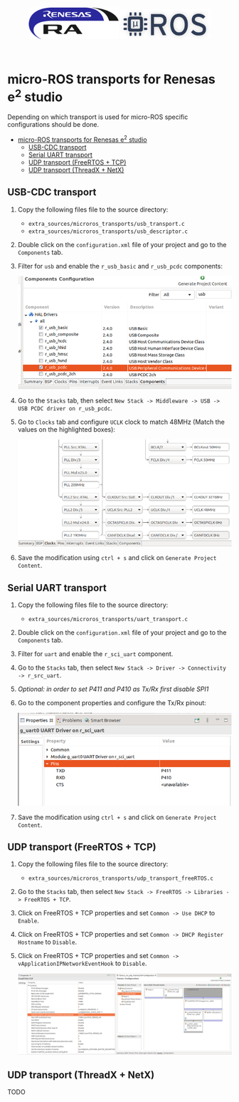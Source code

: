 <br/>
<a>
   <p align="center">
      <img width="40%" src=".images/renesas_logo.gif">
      <img width="40%" src=".images/microros_logo.png">
   </p>
</a>
<br/>

# micro-ROS transports for  Renesas e<sup>2</sup> studio

Depending on which transport is used for micro-ROS specific configurations should be done.

- [micro-ROS transports for  Renesas e<sup>2</sup> studio](#micro-ros-transports-for--renesas-esup2sup-studio)
  - [USB-CDC transport](#usb-cdc-transport)
  - [Serial UART transport](#serial-uart-transport)
  - [UDP transport (FreeRTOS + TCP)](#udp-transport-freertos--tcp)
  - [UDP transport (ThreadX + NetX)](#udp-transport-threadx--netx)

## USB-CDC transport
1. Copy the following files file to the source directory:
      - `extra_sources/microros_transports/usb_transport.c`
      - `extra_sources/microros_transports/usb_descriptor.c`
2. Double click on the `configuration.xml` file of your project and go to the `Components` tab.
3. Filter for `usb` and enable the `r_usb_basic` and `r_usb_pcdc` components:

   ![image](.images/Enable_usb.png)

4. Go to the `Stacks` tab, then select `New Stack -> Middleware -> USB -> USB PCDC driver on r_usb_pcdc`.
5. Go to `Clocks` tab and configure `UCLK` clock to match 48MHz (Match the values on the highlighted boxes):

   ![image](.images/Configure_usb_clock.png)

6. Save the modification using `ctrl + s` and click on `Generate Project Content`.

## Serial UART transport
1. Copy the following files file to the source directory:
      - `extra_sources/microros_transports/uart_transport.c`
2. Double click on the `configuration.xml` file of your project and go to the `Components` tab.
3. Filter for `uart` and enable the `r_sci_uart` component.
4. Go to the `Stacks` tab, then select `New Stack -> Driver -> Connectivity -> r_src_uart`.
5. *Optional: in order to set P411 and P410 as Tx/Rx first disable SPI1*
6. Go to the component properties and configure the Tx/Rx pinout:

   ![image](.images/Configure_serial.png)

7. Save the modification using `ctrl + s` and click on `Generate Project Content`.

## UDP transport (FreeRTOS + TCP)

1. Copy the following files file to the source directory:
      - `extra_sources/microros_transports/udp_transport_freeRTOS.c`

2. Go to the `Stacks` tab, then select `New Stack -> FreeRTOS -> Libraries -> FreeRTOS + TCP`.
3. Click on FreeRTOS + TCP properties and set `Common -> Use DHCP` to `Enable`.
4. Click on FreeRTOS + TCP properties and set `Common -> DHCP Register Hostname` to `Disable`.
5. Click on FreeRTOS + TCP properties and set `Common -> vApplicationIPNetworkEventHook` to `Disable`.

   ![image](.images/FreeRTOSTCP_conf.png)

## UDP transport (ThreadX + NetX)

TODO